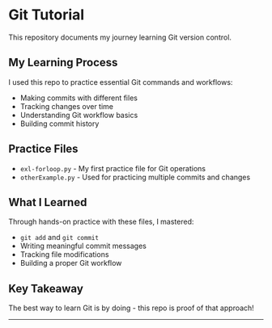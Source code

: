 # Git Tutorial

This repository documents my journey learning Git version control.

## My Learning Process

I used this repo to practice essential Git commands and workflows:

- Making commits with different files
- Tracking changes over time
- Understanding Git workflow basics
- Building commit history

## Practice Files

- `exl-forloop.py` - My first practice file for Git operations
- `otherExample.py` - Used for practicing multiple commits and changes

## What I Learned

Through hands-on practice with these files, I mastered:
- `git add` and `git commit`
- Writing meaningful commit messages
- Tracking file modifications
- Building a proper Git workflow

## Key Takeaway

The best way to learn Git is by doing - this repo is proof of that approach!

---
